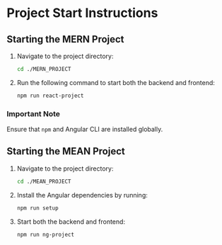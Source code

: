 # Project Start Instructions

## Starting the MERN Project
1. Navigate to the project directory:
   ```bash
   cd ./MERN_PROJECT
   ```
2. Run the following command to start both the backend and frontend:
   ```bash
   npm run react-project
   ```

### Important Note
Ensure that `npm` and Angular CLI are installed globally.

## Starting the MEAN Project

1. Navigate to the project directory:
   ```bash
   cd ./MEAN_PROJECT
   ```
2. Install the Angular dependencies by running:
   ```bash
   npm run setup
   ```
3. Start both the backend and frontend:
   ```bash
   npm run ng-project
   ```


